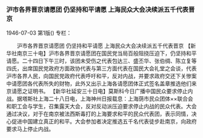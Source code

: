 ### 沪市各界晋京请愿团  仍坚持和平请愿  上海民众大会决续派五千代表晋京

1946-07-03
第1版()
专栏：

　　沪市各界晋京请愿团
    仍坚持和平请愿
    上海民众大会决续派五千代表晋京
    【新华社南京三十电】沪市各界晋京请愿团在国民党当局百般阻挠压迫下，仍坚持和平请愿。二十四日下午三时，该团未受伤之代表包达三、盛丕华、张伯绸、陈立复等四氏，出席国民党政府方面政协代表与第三方面代表在国民大会礼堂之会谈，代表沪市各界人民，向国民党政府代表呼吁和平，反对内战，并要求政府交还下关惨案中请愿团各代表所失的财物，此外又出示上海各请愿团体正式签名盖章推选他们来京请愿之证明书。
    【新华社延安三十日电】莫斯科今日广播中国民众要求停止内战。据塔斯社上海二十八日电，上海神州日报载息：上海荫市民众团体××联合会和职工会与学生，召集露天大会，反对反动派压迫要求停止内战的民众代表。大会通过决议，对于在南京被法西斯毒打的上海要求和平的民众代表团，表示同情，决心促进中国建立真正的和平。大会参加者决定推选五千名代表徒步赴南京，向政府要求马上停止内战。
